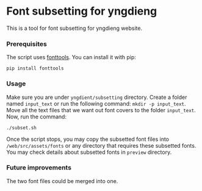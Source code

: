 # Font subsetting for yngdieng

This is a tool for font subsetting for yngdieng website.

### Prerequisites

The script uses [fonttools](https://github.com/fonttools/fonttools). You can install it with pip:

```
pip install fonttools
```


### Usage

Make sure you are under `yngdient/subsetting` directory. 
Create a folder named `input_text` or run the following command: `mkdir -p input_text`.
Move all the text files that we want out font covers to the folder `input_text`.
Now, run the command:
```
./subset.sh

```

Once the script stops, you may copy the subsetted font files into `/web/src/assets/fonts` or any directory that requires these subsetted fonts.
You may check details about subsetted fonts in `preview` directory. 

### Future improvements
<!-- This tool uses TH-Sung (天珩字库) as the original font. -->
The two font files could be merged into one.